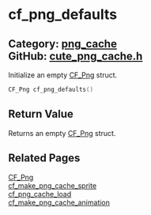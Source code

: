 [//]: # (This file is automatically generated by Cute Framework's docs parser.)
[//]: # (Do not edit this file by hand!)
[//]: # (See: https://github.com/RandyGaul/cute_framework/blob/master/samples/docs_parser.cpp)
[](../header.md ':include')

# cf_png_defaults

Category: [png_cache](/api_reference?id=png_cache)  
GitHub: [cute_png_cache.h](https://github.com/RandyGaul/cute_framework/blob/master/include/cute_png_cache.h)  
---

Initialize an empty [CF_Png](/png_cache/cf_png.md) struct.

```cpp
CF_Png cf_png_defaults()
```

## Return Value

Returns an empty [CF_Png](/png_cache/cf_png.md) struct.

## Related Pages

[CF_Png](/png_cache/cf_png.md)  
[cf_make_png_cache_sprite](/png_cache/cf_make_png_cache_sprite.md)  
[cf_png_cache_load](/png_cache/cf_png_cache_load.md)  
[cf_make_png_cache_animation](/png_cache/cf_make_png_cache_animation.md)  

